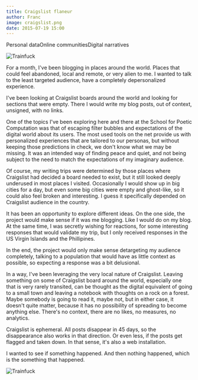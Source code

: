 ```yaml
---
title: Craigslist flaneur
author: Franc
image: craigslist.png
date: 2015-07-19 15:00
---
```


<span class='project-tag'>Personal data</span><span class='project-tag'>Online communities</span><span class='project-tag'>Digital narratives</span>

![Trainfuck](assets/content/projects/craigslist01.png)

For a month, I've been blogging in places around the world. Places that could feel abandoned, local and remote, or very alien to me. I wanted to talk to the least targeted audience, have a completely depersonalized experience.

I've been looking at Craigslist boards around the world and looking for sections that were empty. There I would write my blog posts, out of context, unsigned, with no links.

One of the topics I've been exploring here and there at the School for Poetic Computation was that of escaping filter bubbles and expectations of the digital world about its users. The most used tools on the net provide us with personalized experiences that are tailored to our personas, but without keeping those predictions in check, we don't know what we may be missing. It was an intended way of finding peace and quiet, and not being subject to the need to match the expectations of my imaginary audience.

Of course, my writing trips were determined by those places where Craigslist had decided a board needed to exist, but it still looked deeply underused in most places I visited. Occasionally I would show up in big cities for a day, but even some big cities were empty and ghost-like, so it could also feel broken and interesting. I guess it specifically depended on Craigslist audience in the country.

It has been an opportunity to explore different ideas. On the one side, the project would make sense if it was me blogging. Like I would do on my blog. At the same time, I was secretly wishing for reactions, for some interesting responses that would validate my trip, but I only received responses in the US Virgin Islands and the Phillipines.

In the end, the project would only make sense detargeting my audience completely, talking to a population that would have as little context as possible, so expecting a response was a bit delusional.

In a way, I've been leveraging the very local nature of Craigslist. Leaving something on some of Craigslist board around the world, especially one that is very rarely transited, can be thought as the digital equivalent of going to a small town and leaving a notebook with thoughts on a rock on a forest. Maybe somebody is going to read it, maybe not, but in either case, it doesn't quite matter, because it has no possibility of spreading to become anything else. There's no context, there are no likes, no measures, no analytics.

Craigslist is ephemeral. All posts disappear in 45 days, so the disappearance also works in that direction. Or even less, if the posts get flagged and taken down. In that sense, it's also a web installation.

I wanted to see if something happened. And then nothing happened, which is the something that happened.

![Trainfuck](assets/content/projects/craigslist.png)
